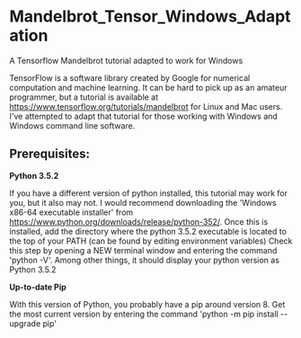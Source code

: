 # Mandelbrot_Tensor_Windows_Adaptation
A Tensorflow Mandelbrot tutorial adapted to work for Windows

TensorFlow is a software library created by Google for numerical computation and machine learning. It can be hard to pick up as an amateur programmer, but a tutorial is available at https://www.tensorflow.org/tutorials/mandelbrot for Linux and Mac users. I've attempted to adapt that tutorial for those working with Windows and Windows command line software.

## Prerequisites:


**Python 3.5.2**

If you have a different version of python installed, this tutorial may work for you, but it also may not. I would recommend downloading the 'Windows x86-64 executable installer' from https://www.python.org/downloads/release/python-352/. Once this is installed, add the directory where the python 3.5.2 executable is located to the top of your PATH (can be found by editing environment variables)
Check this step by opening a NEW terminal window and entering the command 'python -V'. Among other things, it should display your python version as Python 3.5.2


**Up-to-date Pip**

With this version of Python, you probably have a pip around version 8. Get the most current version by entering the command 'python -m pip install --upgrade pip'
